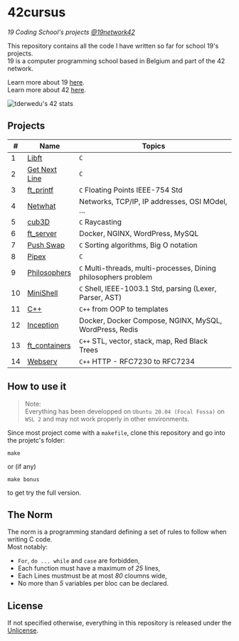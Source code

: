 # 42cursus
*19 Coding School's projects [@19network42](https://github.com/19network42)*

This repository contains all the code I have written so far for school 19's projects.  
19 is a computer programming school based in Belgium and part of the 42 network.

Learn more about 19 [here](https://s19.be).  
Learn more about 42 [here](https://www.42.fr/42-network/).

![tderwedu's 42 stats](https://badge42.herokuapp.com/api/stats/tderwedu?privacyEmail=true)

## Projects

| #  | Name | Topics |
| -- | ---- | ------ |
| 1  | [Libft](https://github.com/tderwedu/42cursus/tree/main/01_Libft) | `C` |
| 2  | [Get Next Line](https://github.com/tderwedu/42cursus/tree/main/02_getNextLine) | `C` |
| 3  | [ft_printf](https://github.com/tderwedu/42cursus/tree/main/03_Printf) | `C` Floating Points IEEE-754 Std |
| 4  | [Netwhat](https://github.com/tderwedu/42cursus/tree/main/04_netwhat) | Networks, TCP/IP, IP addresses, OSI MOdel, ...  |
| 5  | [cub3D](https://github.com/tderwedu/42cursus/tree/main/05_Cub3D) | `C` Raycasting |
| 6  | [ft_server](https://github.com/tderwedu/42cursus/tree/main/06_ft_server) | Docker, NGINX, WordPress, MySQL |
| 7  | [Push Swap](https://github.com/tderwedu/42cursus/tree/main/07_Push_Swap) | `C` Sorting algorithms, Big O notation
| 8  | [Pipex](https://github.com/tderwedu/42cursus/tree/main/08_Pipex) | `C` |
| 9  | [Philosophers](https://github.com/tderwedu/42cursus/tree/main/09_Philosophers) | `C` Multi-threads, multi-processes, Dining philosophers problem |
| 10 | [MiniShell](https://github.com/tderwedu/42cursus/tree/main/10_MiniShell) | `C` Shell, IEEE-1003.1 Std, parsing (Lexer, Parser, AST) |
| 11 | [C++](https://github.com/tderwedu/42cursus/tree/main/11_CPP) | `C++` from OOP to templates |
| 12 | [Inception](https://github.com/tderwedu/42cursus/tree/main/12_Inception) | Docker, Docker Compose, NGINX, MySQL, WordPress, Redis |
| 13 | [ft_containers](https://github.com/tderwedu/42cursus/tree/main/13_ft_containers) | `C++` STL, vector, stack, map, Red Black Trees |
| 14 | [Webserv](https://github.com/tderwedu/42cursus/tree/main/14_Webserv) | `C++` HTTP - RFC7230 to RFC7234 |

## How to use it
> Note:  
> Everything has been developped on `Ubuntu 20.04 (Focal Fossa)` on `WSL 2` and may not work properly in other environments.

Since most project come with a `makefile`, clone this repository and go into the projetc's folder:
```
make
```
or (if any)
```
make bonus
```
to get try the full version.

## The Norm

The norm is a programming standard defining a set of rules to follow when writing C code.  
Most notably:
 - ```For```, ```do ... while``` and ```case``` are forbidden,
 - Each function must have a maximum of _25_ lines,
 - Each Lines mustmust be at most _80_ cloumns wide,
 - No more than _5_ variables per bloc can be declared.

## License

If not specified otherwise, everything in this repository is released under the [Unlicense](https://github.com/tderwedu/42cursus/blob/main/LICENSE).
